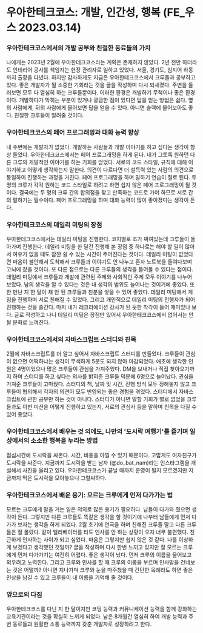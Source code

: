 # 우아한테크코스: 개발, 인간성, 행복 (FE\_우스 2023.03.14)

### 우아한테크코스에서의 개발 공부와 친절한 동료들의 가치

나에게는 2023년 2월에 우아한테크코스라는 계획은 존재하지 않았다. 2년 전만 하더라도 인테리어 공사를 책임지는 현장 관리자로 일하고 있었다. 서울, 경기도, 심지어 하동까지 출장을 다녔다. 하지만 감사하게도 지금은 우아한테크코스에서 크루들과 공부하고 있다. 좋은 개발자가 될 소중한 기회라는 것을 글을 작성하며 다시 되새겼다. 주변을 둘러보면 모두 다 열심히 하는 크루들뿐이다. 이러한 환경은 개발하기 무척이나 좋은 환경이다. 개발하다가 막히는 부분이 있거나 궁금한 점이 있다면 답을 얻는 방법은 쉽다. 옆의 사람에게, 뒤의 사람에게 물어보면 답을 얻을 수 있다. 아니면 슬랙에 물어보아도 좋다. 친절한 크루들이 알려줄 것이다.

### 우아한테크코스의 페어 프로그래밍과 대화 능력 향상

내 주변에는 개발자가 없었다. 개발하는 사람들과 개발 이야기를 하고 싶다는 생각이 항상 들었다. 우아한테크코스에서는 페어 프로그래밍을 하게 된다. 내가 그토록 원하던 다른 크루와 개발적인 이야기를 하는 기회를 얻었다. 서로의 코드 스타일, 규칙에 대해 이야기하고 어떻게 생각하는지 말한다. 의견이 다르다면 더 설득력 있는 사람의 의견으로 통일하여 진행하는 과정을 거친다. 페어 프로그래밍을 하며 말하기 연습이 절로 된다. 두 명의 크루가 각각 원하는 코드 스타일로 하려고 하면 쉽지 않은 페어 프로그래밍이 될 것이다. 결국에는 두 명의 크루 간의 합의점을 찾고 만족하는 코드로 가야 하므로 서로 간의 말하기는 필수이다. 페어 프로그래밍을 하며 대화 능력이 많이 좋아졌다는 생각이 든다.

### 우아한테크코스의 데일리 미팅의 장점

우아한테크코스에서는 데일리 미팅을 진행한다. 코치별로 조가 짜여있는데 크루들이 돌아가며 진행한다. 데일리 미팅을 한 달간 진행해 본 장점 중 하나로는 해야 할 일이 많아서 여유가 없을 때도 잠깐 쉴 수 있는 시간이 주어진다는 것이다. 데일리 미팅이 없었다면 마음이 불안해서 도착해서 크루들과 이야기도 안 나누고 혼자 노트북을 들여다보며 고뇌에 찼을 것이다. 또 다른 점으로는 다른 크루들의 생각을 들어볼 수 있다는 점이다. 데일리 미팅에서 크루들과 개발에 관련된 주제와 사회적인 주제 모두 이야기를 나누어 보았다. 남의 생각을 알 수 있다는 것은 내 생각의 범위도 늘어나는 것이기에 좋았다. 또한 만난 지 한 달이 채 안 된 크루들과 친분을 쌓을 수 있어 좋았다. 데일리 미팅에서 게임을 진행하며 서로 친해질 수 있었다. 그리고 개인적으로 데일리 미팅의 진행자가 되어 진행하는 것을 즐긴다. 마치 내가 레크리에이션 강사가 된 듯한 착각이 들어 재미있나 보다. 글로 작성하고 나니 데일리 미팅은 장점만 있어서 우아한테크코스에서 없어서는 안 될 문화로 느껴진다.

### 우아한테크코스에서의 자바스크립트 스터디와 친목

2월에 자바스크립트를 더 알고 싶어서 자바스크립트 스터디를 만들었다. 크루들이 관심이 없으면 어떡하냐는 생각이 무색하게 5분도 되지 않아 마감되었다. 애초에 생각한 인원은 4명이었으나 많은 크루들이 관심을 가져주었다. DM을 보내거나 직접 찾아오기까지 하며 스터디를 하고 싶다는 의사를 밝혀준 크루들 덕분에 6명으로 늘어났다. 관심을 가져준 크루들이 고마웠다. 스터디의 책, 날짜 및 시간, 진행 방식 모두 정해놓지 않고 크루들이 협의해서 각자의 의견이 모두 반영되는 좋은 경험을 겪었다. 스터디에서 자바스크립트에 관한 공부만 하는 것이 아니다. 스터디가 아니면 말할 기회가 별로 없었을 크루들과도 이번 미션을 어떻게 진행하고 있는지, 서로의 관심사 등을 말하며 친목을 다질 수 있어 좋았다.

### 우아한테크코스에서 배우는 것 외에도, 나만의 '도시락 여행기'를 즐기며 일상에서의 소소한 행복을 누리는 방법

점심시간에 도시락을 싸온다. 시간, 비용을 아낄 수 있기 때문이다. 고맙게도 여자친구가 도시락을 싸준다. 지금까지 도시락을 받는 남자 (@do_bat_nam)라는 인스타그램을 개설해서 사진을 올리고 있다. 우아한테크코스가 끝날 때까지 운영이 될지 모르겠지만 지금까지 먹은 도시락을 모아놓으니 그럴싸하다.

### 우아한테크코스에서 배운 용기: 모르는 크루에게 먼저 다가가는 법

모르는 크루에게 말을 거는 일은 의외로 많은 용기가 필요하다. 남들이 다가와 줬으면 생각이 든다. 그렇지만 다른 크루들도 똑같은 생각을 할 것이기에 나부터 남들에게 먼저 다가가 보자는 생각을 하게 되었다. 2월 초기에 연극을 하며 친해진 크루들 말고 다른 크루들은 잘 몰랐다. 같이 엘리베이터를 타도 인사를 안 하는 상황이 오자 너무 불편했다. 친근하게 인사하는 사이가 되고 싶었다. 마음은 그렇지만 쉽지 않은 것 같다. 나를 이상하게 보겠다고 생각했던 것일까? 글을 작성하며 다시 한번 느끼고 있지만 잘 모르는 크루에게 먼저 다가가기는 여전히 어렵다. 좋은 생각이 났다. 먼저 크루의 이름을 물어보고 외우려고 노력한다. 그리고 크루와 인사를 할 때 크루의 이름을 부르며 인사말을 건네보는 것은 어떨까? 아니면 지나가며 크루와 눈을 마주쳤을 때 간단한 목례라도 하면 좋은 인상을 남길 수 있고 크루들이 내 이름을 기억해 줄 것이다.

### 앞으로의 다짐

우아한테크코스를 다닌 지 한 달이지만 코딩 능력과 커뮤니케이션 능력을 함께 강화하는 교육기관이라는 것을 확실히 느끼게 되었다. 남은 8개월간 열심히 하여 개발 능력과 주변 동료들과 원활한 소통 능력까지 갖춘 개발자로 성장하려고 한다.

